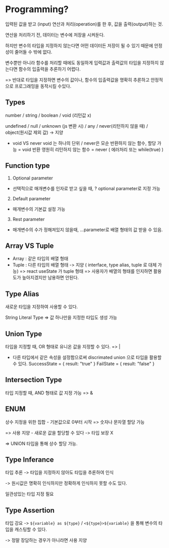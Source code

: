 # Programming?

입력된 값을 받고 (input) 연산과 처리(operation)를 한 후, 값을 출력(output)하는 것.

연산을 처리하기 전, 데이터는 변수에 저장을 시켜둔다.

하지만 변수의 타입을 지정하지 않는다면 어떤 데이터든 저장이 될 수 있기 때문에 안정성이 줄어들 수 밖에 없다.

변수뿐만 아니라 함수를 처리할 때에도 동일하게 입력값과 출력값의 타입을 지정하지 않는다면 함수의 입출력을 추론하기 어렵다.

=> 반대로 타입을 지정하면 변수의 값이나, 함수의 입출력값을 명확히 추론하고 안정적으로 프로그래밍을 동작시킬 수있다.

## Types

number / string / boolean / void (리턴값 x)

undefined / null / unknown (js 변환 시) / any / never(리턴하지 않을 때) / object(원시값 제외 값) -> 지양

- void VS never
void 는 하나의 단위 / never은 모순
반환하지 않는 함수, 할당 가능 = void 반환
영원히 리턴하지 않는 함수 = never ( 에러처리 또는 while(true) )

## Function type

1. Optional parameter
- 선택적으로 매개변수를 인자로 받고 싶을 때, ? optional parameter로 지정 가능

2. Default parameter
- 매개변수의 기본값 설정 가능

3. Rest parameter
- 매개변수의 수가 정해져있지 않을때, ...parameter로 배열 형태의 값 받을 수 있음.

## Array VS Tuple

- Array : 같은 타입의 배열 형태
- Tuple : 다른 타입의 배열 형태 -> 지양 ( interface, type alias, tuple 로 대체 가능)
 => react useState 가 tuple 형태 => 사용자가 배열의 형태를 인지하면 활용도가 높아지겠지만 남용하면 안된다.

 ## Type Alias

새로운 타입을 지정하여 사용할 수 있다.

String Literal Type => 값 하나만을 지정한 타입도 생성 가능

## Union Type
타입을 지정할 때, OR 형태로 유니온 값을 지정할 수 있다. => |
- 다른 타입에서 같은 속성을 설정함으로써 discrimated union 으로 타입을 활용할 수 있다.
SuccessState = { result: "true" }
FailState = { result: "false" }

## Intersection Type
타입 지정할 때, AND 형태로 값 지정 가능 => &

## ENUM
상수 지정을 위한 집합 - 기본값으로 0부터 시작 => 숫자나 문자열 할당 가능

=> 사용 지양 - 새로운 값을 할당할 수 있다 -> 타입 보장 X

=> UNION 타입을 통해 상수 할당 가능.

## Type Inferance 
타입 추론 -> 타입을 지정하지 않아도 타입을 추론하여 인식

-> 원시값은 명확히 인식하지만 정확하게 인식하지 못할 수도 있다. 

일관성있는 타입 지정 필요

## Type Assertion
타입 강요 -> `${variable} as ${type}` / `<${type}>${variable}` 을 통해 변수의 타입을 캐스팅할 수 있다.

-> 정말 장담하는 경우가 아니라면 사용 지양